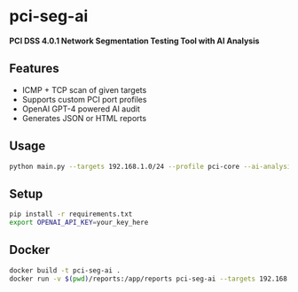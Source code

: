 
# pci-seg-ai

**PCI DSS 4.0.1 Network Segmentation Testing Tool with AI Analysis**

## Features
- ICMP + TCP scan of given targets
- Supports custom PCI port profiles
- OpenAI GPT-4 powered AI audit
- Generates JSON or HTML reports

## Usage
```bash
python main.py --targets 192.168.1.0/24 --profile pci-core --ai-analysis --report html
```

## Setup
```bash
pip install -r requirements.txt
export OPENAI_API_KEY=your_key_here
```

## Docker
```bash
docker build -t pci-seg-ai .
docker run -v $(pwd)/reports:/app/reports pci-seg-ai --targets 192.168.1.0/24
```
